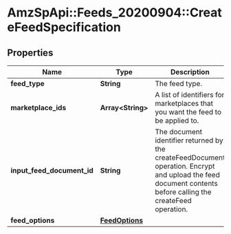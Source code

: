 # AmzSpApi::Feeds_20200904::CreateFeedSpecification

## Properties
Name | Type | Description | Notes
------------ | ------------- | ------------- | -------------
**feed_type** | **String** | The feed type. | 
**marketplace_ids** | **Array&lt;String&gt;** | A list of identifiers for marketplaces that you want the feed to be applied to. | 
**input_feed_document_id** | **String** | The document identifier returned by the createFeedDocument operation. Encrypt and upload the feed document contents before calling the createFeed operation. | 
**feed_options** | [**FeedOptions**](FeedOptions.md) |  | [optional] 

